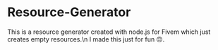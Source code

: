 # Resource-Generator
This is a resource generator created with node.js for Fivem which just creates empty resources.\n
I made this just for fun 🙃.
